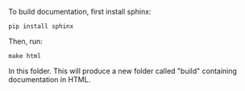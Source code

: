 To build documentation, first install sphinx:

```
pip install sphinx
```

Then, run:

```
make html
```

In this folder. This will produce a new folder called "build" containing documentation in HTML.
